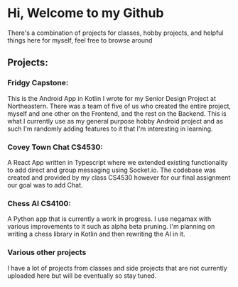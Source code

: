 # Hi, Welcome to my Github

There's a combination of projects for classes, hobby projects, and helpful things here for myself, feel free to browse around

## Projects:

### Fridgy Capstone:
This is the Android App in Kotlin I wrote for my Senior Design Project at Northeastern.  There was a team of five of us who created the entire project, myself and one other on the Frontend, and the rest on the Backend.  This is what I currently use as my general purpose hobby Android project and as such I'm randomly adding features to it that I'm interesting in learning.

### Covey Town Chat CS4530:
A React App written in Typescript where we extended existing functionality to add direct and group messaging using Socket.io.  The codebase was created and provided by my class CS4530 however for our final assignment our goal was to add Chat.

### Chess AI CS4100:
A Python app that is currently a work in progress.  I use negamax with various improvements to it such as alpha beta pruning.  I'm planning on writing a chess library in Kotlin and then rewriting the AI in it.

### Various other projects
I have a lot of projects from classes and side projects that are not currently uploaded here but will be eventually so stay tuned.






<!--
**herschelwiseman/herschelwiseman** is a ✨ _special_ ✨ repository because its `README.md` (this file) appears on your GitHub profile.

Here are some ideas to get you started:

- 🔭 I’m currently working on ...
- 🌱 I’m currently learning ...
- 👯 I’m looking to collaborate on ...
- 🤔 I’m looking for help with ...
- 💬 Ask me about ...
- 📫 How to reach me: ...
- 😄 Pronouns: ...
- ⚡ Fun fact: ...
-->
